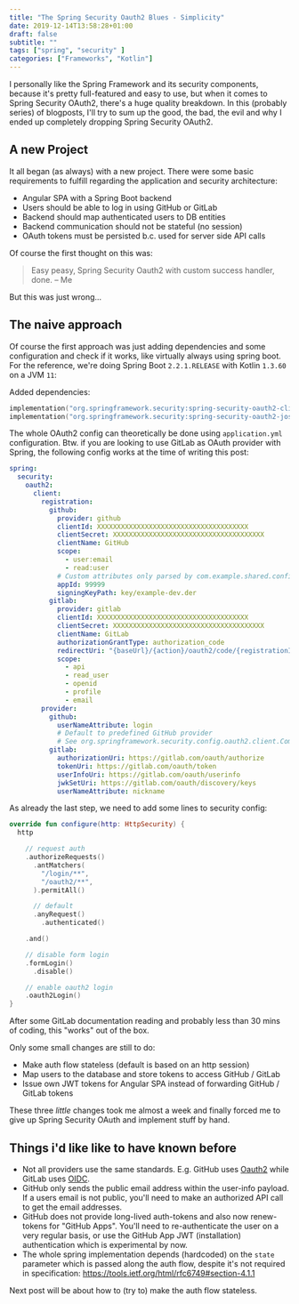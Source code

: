 ```yaml
---
title: "The Spring Security Oauth2 Blues - Simplicity"
date: 2019-12-14T13:58:28+01:00
draft: false
subtitle: ""
tags: ["spring", "security" ]
categories: ["Frameworks", "Kotlin"]
---
```


I personally like the Spring Framework and its security components, because it's pretty full-featured and easy to use, 
but when it comes to Spring Security OAuth2, there's a huge quality breakdown. In this (probably series) of blogposts, 
I'll try to sum up the good, the bad, the evil and why I ended up completely dropping Spring Security OAuth2.

<!--more-->

## A new Project

It all began (as always) with a new project. There were some basic requirements to fulfill regarding the application 
and security architecture:

* Angular SPA with a Spring Boot backend
* Users should be able to log in using GitHub or GitLab
* Backend should map authenticated users to DB entities
* Backend communication should not be stateful (no session)
* OAuth tokens must be persisted b.c. used for server side API calls

Of course the first thought on this was:

> Easy peasy, Spring Security Oauth2 with custom success handler, done. &ndash; Me

But this was just wrong...

## The naive approach

Of course the first approach was just adding dependencies and some configuration and check if it works, like virtually 
always using spring boot. For the reference, we're doing Spring Boot `2.2.1.RELEASE` with Kotlin `1.3.60` on a JVM `11`:

Added dependencies:

```kotlin
implementation("org.springframework.security:spring-security-oauth2-client")
implementation("org.springframework.security:spring-security-oauth2-jose")
```

The whole OAuth2 config can theoretically be done using `application.yml` configuration. Btw. if you are looking to use 
GitLab as OAuth provider with Spring, the following config works at the time of writing this post:
```yml
spring:
  security:
    oauth2:
      client:
        registration:
          github:
            provider: github
            clientId: XXXXXXXXXXXXXXXXXXXXXXXXXXXXXXXXXXXXXX
            clientSecret: XXXXXXXXXXXXXXXXXXXXXXXXXXXXXXXXXXXXXX
            clientName: GitHub
            scope:
              - user:email
              - read:user
            # Custom attributes only parsed by com.example.shared.config.OauthExtraConfig:
            appId: 99999
            signingKeyPath: key/example-dev.der
          gitlab:
            provider: gitlab
            clientId: XXXXXXXXXXXXXXXXXXXXXXXXXXXXXXXXXXXXXX
            clientSecret: XXXXXXXXXXXXXXXXXXXXXXXXXXXXXXXXXXXXXX
            clientName: GitLab
            authorizationGrantType: authorization_code
            redirectUri: "{baseUrl}/{action}/oauth2/code/{registrationId}"
            scope:
              - api
              - read_user
              - openid
              - profile
              - email
        provider:
          github:
            userNameAttribute: login
            # Default to predefined GitHub provider
            # See org.springframework.security.config.oauth2.client.CommonOAuth2Provider
          gitlab:
            authorizationUri: https://gitlab.com/oauth/authorize
            tokenUri: https://gitlab.com/oauth/token
            userInfoUri: https://gitlab.com/oauth/userinfo
            jwkSetUri: https://gitlab.com/oauth/discovery/keys
            userNameAttribute: nickname
```

As already the last step, we need to add some lines to security config:

```kotlin
override fun configure(http: HttpSecurity) {
  http

    // request auth
    .authorizeRequests()
      .antMatchers(
        "/login/**",
        "/oauth2/**",
      ).permitAll()

      // default
      .anyRequest()
        .authenticated()

    .and()

    // disable form login
    .formLogin()
      .disable()

    // enable oauth2 login
    .oauth2Login()
}
```

After some GitLab documentation reading and probably less than 30 mins of coding, this "works" out of the box.

Only some small changes are still to do:

- Make auth flow stateless (default is based on an http session)
- Map users to the database and store tokens to access GitHub / GitLab
- Issue own JWT tokens for Angular SPA instead of forwarding GitHub / GitLab tokens

These three *little* changes took me almost a week and finally forced me to give up Spring Security OAuth and implement 
stuff by hand.

## Things i'd like like to have known before

- Not all providers use the same standards. E.g. GitHub uses [Oauth2](https://oauth.net/2/) while GitLab uses 
[OIDC](https://openid.net/connect/).
- GitHub only sends the public email address within the user-info payload. If a users email is not public, you'll need 
to make an authorized API call to get the email addresses.
- GitHub does not provide long-lived auth-tokens and also now renew-tokens for "GitHub Apps". You'll need to 
re-authenticate the user on a very regular basis, or use the GitHub App JWT (installation) authentication which is 
experimental by now.
- The whole spring implementation depends (hardcoded) on the `state` parameter  which is passed along the auth flow, 
despite it's not required in specification: https://tools.ietf.org/html/rfc6749#section-4.1.1

Next post will be about how to (try to) make the auth flow stateless.